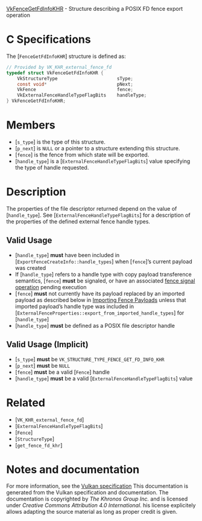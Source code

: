 [VkFenceGetFdInfoKHR](https://www.khronos.org/registry/vulkan/specs/1.3-extensions/man/html/VkFenceGetFdInfoKHR.html) - Structure describing a POSIX FD fence export operation

# C Specifications
The [`FenceGetFdInfoKHR`] structure is defined as:
```c
// Provided by VK_KHR_external_fence_fd
typedef struct VkFenceGetFdInfoKHR {
    VkStructureType                      sType;
    const void*                          pNext;
    VkFence                              fence;
    VkExternalFenceHandleTypeFlagBits    handleType;
} VkFenceGetFdInfoKHR;
```

# Members
- [`s_type`] is the type of this structure.
- [`p_next`] is `NULL` or a pointer to a structure extending this structure.
- [`fence`] is the fence from which state will be exported.
- [`handle_type`] is a [`ExternalFenceHandleTypeFlagBits`] value specifying the type of handle requested.

# Description
The properties of the file descriptor returned depend on the value of
[`handle_type`].
See [`ExternalFenceHandleTypeFlagBits`] for a description of the
properties of the defined external fence handle types.
## Valid Usage
-  [`handle_type`] **must**  have been included in [`ExportFenceCreateInfo::handle_types`] when [`fence`]’s current payload was created
-    If [`handle_type`] refers to a handle type with copy payload transference semantics, [`fence`] **must**  be signaled, or have an associated [fence signal operation](https://www.khronos.org/registry/vulkan/specs/1.3-extensions/html/vkspec.html#synchronization-fences-signaling) pending execution
-  [`fence`] **must**  not currently have its payload replaced by an imported payload as described below in [Importing Fence Payloads](https://www.khronos.org/registry/vulkan/specs/1.3-extensions/html/vkspec.html#synchronization-fences-importing) unless that imported payload’s handle type was included in [`ExternalFenceProperties::export_from_imported_handle_types`] for [`handle_type`]
-  [`handle_type`] **must**  be defined as a POSIX file descriptor handle

## Valid Usage (Implicit)
-  [`s_type`] **must**  be `VK_STRUCTURE_TYPE_FENCE_GET_FD_INFO_KHR`
-  [`p_next`] **must**  be `NULL`
-  [`fence`] **must**  be a valid [`Fence`] handle
-  [`handle_type`] **must**  be a valid [`ExternalFenceHandleTypeFlagBits`] value

# Related
- [`VK_KHR_external_fence_fd`]
- [`ExternalFenceHandleTypeFlagBits`]
- [`Fence`]
- [`StructureType`]
- [`get_fence_fd_khr`]

# Notes and documentation
For more information, see the [Vulkan specification](https://www.khronos.org/registry/vulkan/specs/1.3-extensions/html/vkspec.html)
This documentation is generated from the Vulkan specification and documentation.
The documentation is copyrighted by *The Khronos Group Inc.* and is licensed under *Creative Commons Attribution 4.0 International*.
his license explicitely allows adapting the source material as long as proper credit is given.
        